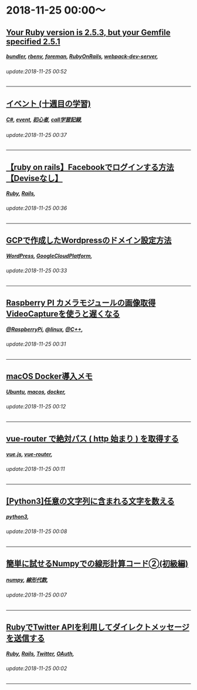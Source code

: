 # 2018-11-25 00:00～
## [Your Ruby version is 2.5.3, but your Gemfile specified 2.5.1](https://qiita.com/kHigasa/items/2e9764e7e80d1bdd8186)
##### [bundler](https://qiita.com/tags/bundler), [rbenv](https://qiita.com/tags/rbenv), [foreman](https://qiita.com/tags/foreman), [RubyOnRails](https://qiita.com/tags/RubyOnRails), [webpack-dev-server](https://qiita.com/tags/webpack-dev-server), 
###### update:2018-11-25 00:52
---
## [イベント (十週目の学習)](https://qiita.com/h_okabe/items/7ba7e40752e760e5bfe8)
##### [C#](https://qiita.com/tags/C#), [event](https://qiita.com/tags/event), [初心者](https://qiita.com/tags/初心者), [call学習記録](https://qiita.com/tags/call学習記録), 
###### update:2018-11-25 00:37
---
## [【ruby on rails】Facebookでログインする方法【Deviseなし】](https://qiita.com/memetics/items/214babcebae32c52933c)
##### [Ruby](https://qiita.com/tags/Ruby), [Rails](https://qiita.com/tags/Rails), 
###### update:2018-11-25 00:36
---
## [GCPで作成したWordpressのドメイン設定方法](https://qiita.com/Yuya_Nishizaki/items/4a24bc0e152cae9cbc6b)
##### [WordPress](https://qiita.com/tags/WordPress), [GoogleCloudPlatform](https://qiita.com/tags/GoogleCloudPlatform), 
###### update:2018-11-25 00:33
---
## [Raspberry PI カメラモジュールの画像取得VideoCaptureを使うと遅くなる](https://qiita.com/jonatechout/items/6ce60d31cbf30ffae461)
##### [@RaspberryPi](https://qiita.com/tags/@RaspberryPi), [@linux](https://qiita.com/tags/@linux), [@C++](https://qiita.com/tags/@C++), 
###### update:2018-11-25 00:31
---
## [macOS Docker導入メモ](https://qiita.com/yshr1982/items/5589de399da60816076a)
##### [Ubuntu](https://qiita.com/tags/Ubuntu), [macos](https://qiita.com/tags/macos), [docker](https://qiita.com/tags/docker), 
###### update:2018-11-25 00:12
---
## [vue-router で絶対パス ( http 始まり ) を取得する](https://qiita.com/zaru/items/b743e302a0c08a3726d5)
##### [vue.js](https://qiita.com/tags/vue.js), [vue-router](https://qiita.com/tags/vue-router), 
###### update:2018-11-25 00:11
---
## [[Python3]任意の文字列に含まれる文字を数える](https://qiita.com/hibiki1985/items/1e7ce105af0450853630)
##### [python3](https://qiita.com/tags/python3), 
###### update:2018-11-25 00:08
---
## [簡単に試せるNumpyでの線形計算コード➁(初級編)](https://qiita.com/kenfukaya/items/0dcbc3ddeb82f12f493b)
##### [numpy](https://qiita.com/tags/numpy), [線形代数](https://qiita.com/tags/線形代数), 
###### update:2018-11-25 00:07
---
## [RubyでTwitter APIを利用してダイレクトメッセージを送信する](https://qiita.com/takano-h/items/271cbe242eae2f3f02c2)
##### [Ruby](https://qiita.com/tags/Ruby), [Rails](https://qiita.com/tags/Rails), [Twitter](https://qiita.com/tags/Twitter), [OAuth](https://qiita.com/tags/OAuth), 
###### update:2018-11-25 00:02
---





